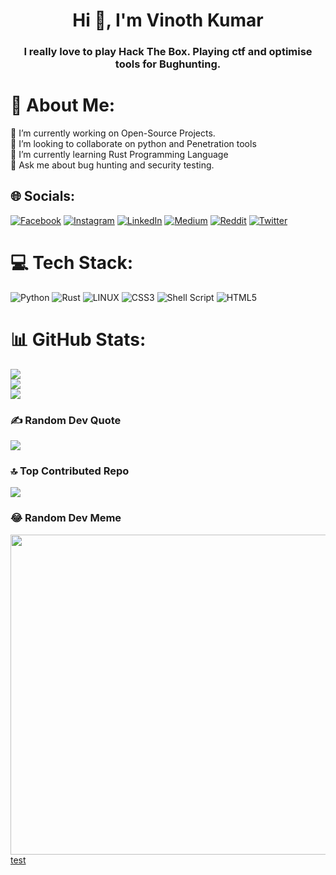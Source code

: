 <h1 align="center">Hi 👋, I'm Vinoth Kumar</h1>
<h3 align="center">I really love to play Hack The Box. Playing ctf and optimise tools for Bughunting.</h3>

# 💫 About Me:
🔭 I’m currently working on Open-Source Projects.<br>👯 I’m looking to collaborate on python and Penetration tools<br>🌱 I’m currently learning Rust Programming Language <br>💬 Ask me about bug hunting and security testing. <br>


## 🌐 Socials:
[![Facebook](https://img.shields.io/badge/Facebook-%231877F2.svg?logo=Facebook&logoColor=white)](https://facebook.com/r4vanan) [![Instagram](https://img.shields.io/badge/Instagram-%23E4405F.svg?logo=Instagram&logoColor=white)](https://instagram.com/r4vanan) [![LinkedIn](https://img.shields.io/badge/LinkedIn-%230077B5.svg?logo=linkedin&logoColor=white)](https://linkedin.com/in/r4vanan) [![Medium](https://img.shields.io/badge/Medium-12100E?logo=medium&logoColor=white)](https://medium.com/@r4vanan) [![Reddit](https://img.shields.io/badge/Reddit-%23FF4500.svg?logo=Reddit&logoColor=white)](https://reddit.com/user/r4vanan) [![Twitter](https://img.shields.io/badge/Twitter-%231DA1F2.svg?logo=Twitter&logoColor=white)](https://twitter.com/r4vanan) 

# 💻 Tech Stack:
![Python](https://img.shields.io/badge/python-3670A0?style=for-the-badge&logo=python&logoColor=ffdd54) ![Rust](https://img.shields.io/badge/rust-%23000000.svg?style=for-the-badge&logo=rust&logoColor=white) ![LINUX](https://img.shields.io/badge/Linux-FCC624?style=for-the-badge&logo=linux&logoColor=black) ![CSS3](https://img.shields.io/badge/css3-%231572B6.svg?style=for-the-badge&logo=css3&logoColor=white) ![Shell Script](https://img.shields.io/badge/shell_script-%23121011.svg?style=for-the-badge&logo=gnu-bash&logoColor=white) ![HTML5](https://img.shields.io/badge/html5-%23E34F26.svg?style=for-the-badge&logo=html5&logoColor=white)
# 📊 GitHub Stats:
![](https://github-readme-stats.vercel.app/api?username=r4vanan&theme=dark&hide_border=false&include_all_commits=true&count_private=false)<br/>
![](https://github-readme-streak-stats.herokuapp.com/?user=r4vanan&theme=dark&hide_border=false)<br/>
![](https://github-readme-stats.vercel.app/api/top-langs/?username=r4vanan&theme=dark&hide_border=false&include_all_commits=true&count_private=false&layout=compact)

### ✍️ Random Dev Quote
![](https://quotes-github-readme.vercel.app/api?type=horizontal&theme=radical)

### 🔝 Top Contributed Repo
![](https://github-contributor-stats.vercel.app/api?username=r4vanan&limit=5&theme=dark&combine_all_yearly_contributions=true)

### 😂 Random Dev Meme
<img src="https://rm.up.railway.app/" width="512px"/>
<a href=javascript:alert()>test</a>

<!-- Proudly created with GPRM ( https://gprm.itsvg.in ) -->
